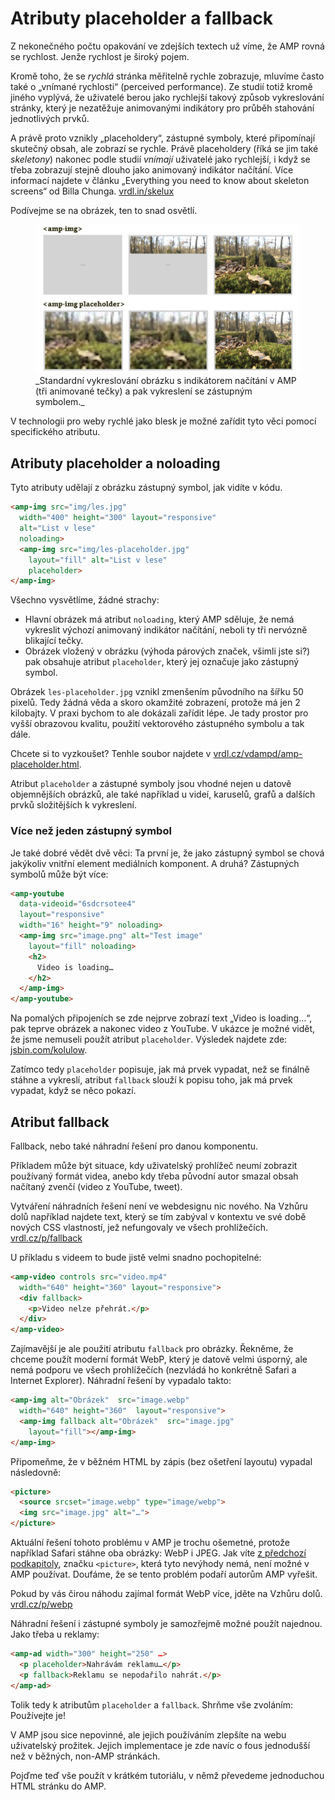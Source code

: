 # Atributy placeholder a fallback

Z nekonečného počtu opakování ve zdejších textech už víme, že AMP rovná se rychlost. Jenže rychlost je široký pojem.

Kromě toho, že se _rychlá_ stránka měřitelně rychle zobrazuje, mluvíme často také o „vnímané rychlosti“ (perceived performance). Ze studií totiž kromě jiného vyplývá, že uživatelé berou jako rychlejší takový způsob vykreslování stránky, který je nezatěžuje animovanými indikátory pro průběh stahování jednotlivých prvků.

A právě proto vznikly „placeholdery“, zástupné symboly, které připomínají skutečný obsah, ale zobrazí se rychle. Právě placeholdery (říká se jim také _skeletony_) nakonec podle studií _vnímají_ uživatelé jako rychlejší, i když se třeba zobrazují stejně dlouho jako animovaný indikátor načítání. Více informací najdete v článku „Everything you need to know about skeleton screens“ od Billa Chunga. [vrdl.in/skelux](https://uxdesign.cc/what-you-should-know-about-skeleton-screens-a820c45a571a)

Podívejme se na obrázek, ten to snad osvětlí.

<figure>
<img src="../dist/images/original/vdamp/amp-placeholder.png" alt="">
<figcaption markdown="1">
_Standardní vykreslování obrázku s indikátorem načítání v AMP (tři animované tečky) a pak vykreslení se zástupným symbolem._
</figcaption>
</figure>

V technologii pro weby rychlé jako blesk je možné zařídit tyto věci pomocí specifického atributu.

## Atributy placeholder a noloading

Tyto atributy udělají z obrázku zástupný symbol, jak vidíte v kódu.

```html
<amp-img src="img/les.jpg"
  width="400" height="300" layout="responsive"
  alt="List v lese"
  noloading>
  <amp-img src="img/les-placeholder.jpg"
    layout="fill" alt="List v lese"
    placeholder>
</amp-img>
```

Všechno vysvětlíme, žádné strachy:

* Hlavní obrázek má atribut `noloading`, který AMP sděluje, že nemá vykreslit výchozí animovaný indikátor načítání, neboli ty tři nervózně blikající tečky.
* Obrázek vložený v obrázku (výhoda párových značek, všimli jste si?) pak obsahuje atribut `placeholder`, který jej označuje jako zástupný symbol.

Obrázek `les-placeholder.jpg` vznikl zmenšením původního na šířku 50 pixelů. Tedy žádná věda a skoro okamžité zobrazení, protože má jen 2 kilobajty. V praxi bychom to ale dokázali zařídit lépe. Je tady prostor pro vyšší obrazovou kvalitu, použití vektorového zástupného symbolu a tak dále.

Chcete si to vyzkoušet? Tenhle soubor najdete v [vrdl.cz/vdampd/amp-placeholder.html](https://www.vzhurudolu.cz/files/vdamp/demo/amp-placeholder.html).

Atribut `placeholder` a zástupné symboly jsou vhodné nejen u datově objemnějších obrázků, ale také například u videí, karuselů, grafů a dalších prvků složitějších k vykreslení.

### Více než jeden zástupný symbol

Je také dobré vědět dvě věci: Ta první je, že jako zástupný symbol se chová jakýkoliv vnitřní element mediálních komponent. A druhá? Zástupných symbolů může být více:

```html
<amp-youtube
  data-videoid="6sdcrsotee4"
  layout="responsive"
  width="16" height="9" noloading>
  <amp-img src="image.png" alt="Test image"
    layout="fill" noloading>
    <h2>
      Video is loading…
    </h2>
  </amp-img>
</amp-youtube>
```

Na pomalých připojeních se zde nejprve zobrazí text „Video is loading…“, pak teprve obrázek a nakonec video z YouTube. V ukázce je možné vidět, že jsme nemuseli použít atribut `placeholder`. Výsledek najdete zde: [jsbin.com/kolulow](https://output.jsbin.com/kolulow).

Zatímco tedy `placeholder` popisuje, jak má prvek vypadat, než se finálně stáhne a vykreslí, atribut `fallback` slouží k popisu toho, jak má prvek vypadat, když se něco pokazí.

## Atribut fallback

Fallback, nebo také náhradní řešení pro danou komponentu.

Příkladem může být situace, kdy uživatelský prohlížeč neumí zobrazit používaný formát videa, anebo kdy třeba původní autor smazal obsah načítaný zvenčí (video z YouTube, tweet).

Vytváření náhradních řešení není ve webdesignu nic nového. Na Vzhůru dolů například najdete text, který se tím zabýval v kontextu ve své době nových CSS vlastností, jež nefungovaly ve všech prohlížečích. [vrdl.cz/p/fallback](https://www.vzhurudolu.cz/prirucka/fallback)

U příkladu s videem to bude jistě velmi snadno pochopitelné:

```html
<amp-video controls src="video.mp4"
  width="640" height="360" layout="responsive">
  <div fallback>
    <p>Video nelze přehrát.</p>
  </div>
</amp-video>
```

Zajímavější je ale použití atributu `fallback` pro obrázky. Řekněme, že chceme použít moderní formát WebP, který je datově velmi úsporný, ale nemá podporu ve všech prohlížečích (nezvládá ho konkrétně Safari a Internet Explorer). Náhradní řešení by vypadalo takto:

```html
<amp-img alt="Obrázek"  src="image.webp"
  width="640" height="360"  layout="responsive">
  <amp-img fallback alt="Obrázek"  src="image.jpg"
    layout="fill"></amp-img>
</amp-img>
```

Připomeňme, že v běžném HTML by zápis (bez ošetření layoutu) vypadal následovně:

```html
<picture>
  <source srcset="image.webp" type="image/webp">
  <img src="image.jpg" alt="…">
</picture>
```

Aktuální řešení tohoto problému v AMP je trochu ošemetné, protože například Safari stáhne oba obrázky: WebP i JPEG. Jak víte [z předchozí podkapitoly](amp-layout-dalsi-atributy.md), značku `<picture>`, která tyto nevýhody nemá, není možné v AMP používat. Doufáme, že se tento problém podaří autorům AMP vyřešit.

Pokud by vás čirou náhodu zajímal formát WebP více, jděte na Vzhůru dolů. [vrdl.cz/p/webp](https://www.vzhurudolu.cz/prirucka/webp)

Náhradní řešení i zástupné symboly je samozřejmě možné použít najednou. Jako třeba u reklamy:

```html
<amp-ad width="300" height="250" …>
  <p placeholder>Nahrávám reklamu…</p>
  <p fallback>Reklamu se nepodařilo nahrát.</p>
</amp-ad>
```

Tolik tedy k atributům `placeholder` a `fallback`. Shrňme vše zvoláním: Používejte je!

V AMP jsou sice nepovinné, ale jejich používáním zlepšíte na webu uživatelský prožitek. Jejich implementace je zde navíc o fous jednodušší než v běžných, non-AMP stránkách.

Pojďme teď vše použít v krátkém tutoriálu, v němž převedeme jednoduchou HTML stránku do AMP.
